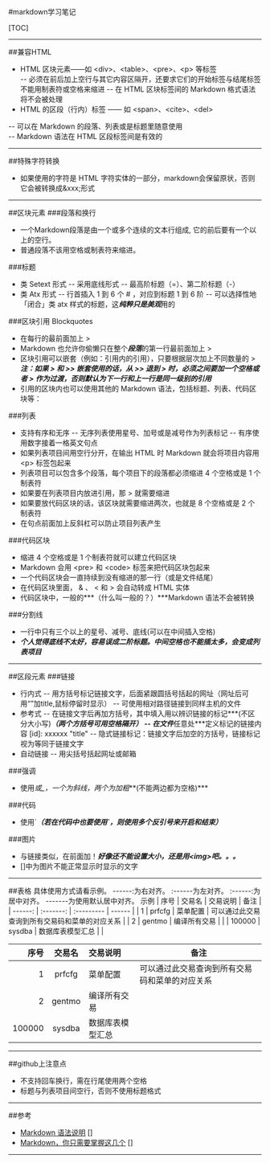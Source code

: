 #markdown学习笔记

[TOC]

***
##兼容HTML
- HTML 区块元素――如 &lt;div>、&lt;table>、&lt;pre>、&lt;p> 等标签  
--  必须在前后加上空行与其它内容区隔开，还要求它们的开始标签与结尾标签不能用制表符或空格来缩进
-- 在 HTML 区块标签间的 Markdown 格式语法将不会被处理  
- HTML 的区段（行内）标签 —— 如 &lt;span>、&lt;cite>、&lt;del>
 
-- 可以在 Markdown 的段落、列表或是标题里随意使用  
-- Markdown 语法在 HTML 区段标签间是有效的  

***
##特殊字符转换
- 如果使用的字符是 HTML 字符实体的一部分，markdown会保留原状，否则它会被转换成&xxx;形式

***
##区块元素
###段落和换行
- 一个Markdown段落是由一个或多个连续的文本行组成,
它的前后要有一个以上的空行。
- 普通段落不该用空格或制表符来缩进。 
 
###标题
- 类 Setext 形式
-- 采用底线形式
-- 最高阶标题（=）、第二阶标题（-）
- 类 Atx 形式
-- 行首插入 1 到 6 个 # ，对应到标题 1 到 6 阶
-- 可以选择性地「闭合」类 atx 样式的标题，这***纯粹只是美观***用的

###区块引用 Blockquotes
- 在每行的最前面加上 > 
- Markdown 也允许你偷懒只在整个***段落***的第一行最前面加上 > 
- 区块引用可以嵌套（例如：引用内的引用），只要根据层次加上不同数量的 > 
***注：如果 > 和 >> 嵌套使用的话，从 >> 退到 > 时，必须之间要加一个空格或者 > 作为过渡，否则默认为下一行和上一行是同一级别的引用***
- 引用的区块内也可以使用其他的 Markdown 语法，包括标题、列表、代码区块等：

###列表
- 支持有序和无序
-- 无序列表使用星号、加号或是减号作为列表标记
-- 有序使用数字接着一格英文句点
- 如果列表项目间用空行分开，在输出 HTML 时 Markdown 就会将项目内容用 <p\> 标签包起来
- 列表项目可以包含多个段落，每个项目下的段落都必须缩进 4 个空格或是 1 个制表符
- 如果要在列表项目内放进引用，那 > 就需要缩进 
- 如果要放代码区块的话，该区块就需要缩进两次，也就是 8 个空格或是 2 个制表符
- 在句点前面加上反斜杠可以防止项目列表产生

###代码区块
- 缩进 4 个空格或是 1 个制表符就可以建立代码区块
- Markdown 会用 <pre\> 和 <code\> 标签来把代码区块包起来
- 一个代码区块会一直持续到没有缩进的那一行（或是文件结尾）
- 在代码区块里面， & 、 < 和 > 会自动转成 HTML 实体
- 代码区块中，一般的***（什么叫一般的？）***Markdown 语法不会被转换

###分割线
- 一行中只有三个以上的星号、减号、底线(可以在中间插入空格)
- ***个人觉得底线不太好，容易误成二阶标题。中间空格也不能插太多，会变成列表项目***

***
##区段元素
###链接
- 行内式
-- 用方括号标记链接文字，后面紧跟圆括号括起的网址（网址后可用“”加title,鼠标停留时显示）
-- 可使用相对路径链接到同样主机的文件
- 参考式
-- 在链接文字后再加方括号，其中填入用以辨识链接的标记***(不区分大小写)***（两个方括号可用空格隔开）
-- 在文件***任意处***定义标记的链接内容    [id]:    xxxxxx    "title"
-- 隐式链接标记：链接文字后加空的方括号，链接标记视为等同于链接文字
- 自动链接
-- 用尖括号括起网址或邮箱

###强调
- 使用*或_，一个为斜线，两个为加粗***(不能两边都为空格)***

###代码
- 使用\`***（若在代码中也要使用\`，则使用多个反引号来开启和结束）***

###图片
- 与链接类似，在前面加！***好像还不能设置大小，还是用<img\>吧。。。***
- []中为图片不能正常显示时显示的文字

***
##表格
具体使用方式请看示例。
------:为右对齐。
:------为左对齐。
:------:为居中对齐。
-------为使用默认居中对齐。
示例
    |         序号    |    交易名    |    交易说明    |    备注    |
    |    ------: |    :-------:    |    :---------   |    ------    |
    |    1    |    prfcfg    |    菜单配置    |    可以通过此交易查询到所有交易码和菜单的对应关系    |
    |    2    |    gentmo    |    编译所有交易    |    |
    |    100000    |    sysdba    |    数据库表模型汇总    |    |

|         序号    |    交易名    |    交易说明    |    备注    |
|    ------: |    :-------:    |    :---------   |    ------    |
|    1    |    prfcfg    |    菜单配置    |    可以通过此交易查询到所有交易码和菜单的对应关系    |
|    2    |    gentmo    |    编译所有交易    |    |
|    100000    |    sysdba    |    数据库表模型汇总    |    |

***
##github上注意点
- 不支持回车换行，需在行尾使用两个空格
- 标题与列表项目间空行，否则不使用标题格式

***
##参考
- [Markdown 语法说明] []
- [Markdown，你只需要掌握这几个] []
***
[Markdown 语法说明]: http://wowubuntu.com/markdown/index.html
[Markdown，你只需要掌握这几个]: http://www.cnblogs.com/crazyant007/p/4220066.html?utm_source=tuicool&utm_medium=referral